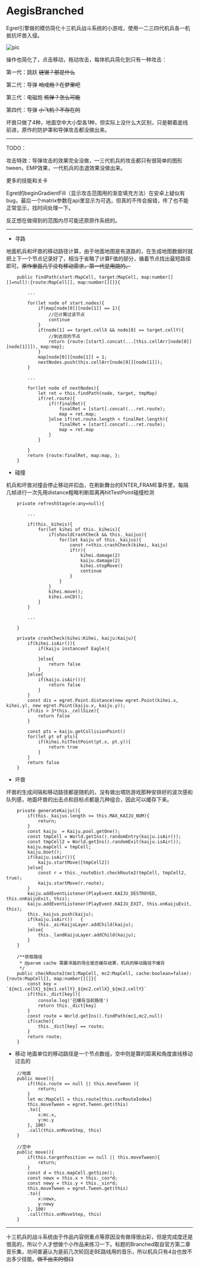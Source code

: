 # AegisBranched
 Egret引擎做的模仿简化十三机兵战斗系统的小游戏，使用一二三四代机兵各一机抵抗坏兽入侵。


![pic](https://raw.githubusercontent.com/CloudTsang/AegisBranched/main/pic2.png)


操作也简化了，点击移动，拖动攻击，每体机兵简化到只有一种攻击：

第一代：跳跃 ~~链锯？那是什么~~

第二代：导弹 ~~哨戒炮？在梦里吧~~

第三代：电磁炮 ~~核弹？怎么可能~~

第四代：导弹 ~~小飞机？不存在的~~

坏兽只做了4种，地面空中大小型各1种，但实际上没什么大区别，只是朝着底线前进，原作的防护罩和导弹攻击都没做出来。


---
TODO：

攻击特效：导弹攻击的效果完全没做，一三代机兵的攻击都只有很简单的图形tween，EMP效果，一代机兵的击退效果没做出来。

更多的技能和关卡

Egret的beginGradientFill（显示攻击范围用的渐变填充方法）在安卓上疑似有bug，最后一个matrix参数在api里显示为可选，但真的不传会报错，传了也不能正常显示，找时间处理一下。

反正想在做得到的范围内尽可能还原原作系统的。

---

- 寻路

地面机兵和坏兽的移动路径计算，由于地面地图是有道路的，在生成地图数据时就把上下一个节点记录好了，相当于省略了计算F值的部分，循着节点找出最短路径即可。~~原作里面几乎没有移动需求，第一代是用跳的。~~

```
    public findPath(start:MapCell, target:MapCell, map:number[][]=null):{route:MapCell[], map:number[][]}{

        ...

        for(let node of start.nodes){					
			if(map[node[0]][node[1]] == 1){
				//已计算过该节点
				continue
			}			
			if(node[1] == target.cellX && node[0] == target.cellY){
				//到达目的节点
				return {route:[start].concat(...[this.cellArr[node[0]][node[1]]]), map:map};
			}
			map[node[0]][node[1]] = 1;
			nextNodes.push(this.cellArr[node[0]][node[1]]);
		}

        ...

        for(let node of nextNodes){
			let ret = this.findPath(node, target, tmpMap)
			if(ret.route){
				if(!finalRet){					
					finalRet = [start].concat(...ret.route);
					map = ret.map;
				}else if(ret.route.length < finalRet.length){
					finalRet = [start].concat(...ret.route);
					map = ret.map
				}
			}
										
		}
		return {route:finalRet, map:map, };
	}
```

- 碰撞

机兵和坏兽对撞会停止移动并扣血，在刷新舞台的ENTER_FRAME事件里，每隔几帧进行一次先用distance粗略判断距离再hitTestPoint碰撞检测

```
    private refreshStage(e:any=null){

        ...

        if(this._kiheis){
			for(let kihei of this._kiheis){
				if(shouldCrashCheck && this._kaijus){
					for(let kaiju of this._kaijus){
						const r=this.crashCheck(kihei, kaiju)
						if(r){
							kihei.damage(2)
							kaiju.damage(2)
							kihei.stopMove()
							continue
						}
					}
				}
				kihei.move();
				kihei.onCD();
			}
		}

        ...

    }

    private crashCheck(kihei:Kihei, kaiju:Kaiju){
		if(kihei.isAir()){
			if(kaiju instanceof Eagle){

			}else{
				return false
			}
		}else{
			if(kaiju.isAir()){
				return false
			}
		}
		const dis = egret.Point.distance(new egret.Point(kihei.x, kihei.y), new egret.Point(kaiju.x, kaiju.y));
		if(dis > 3*this._cellSize){
			return false
		}

		const pts = kaiju.getCollisionPoint()
		for(let pt of pts){
			if(kihei.hitTestPoint(pt.x, pt.y)){
				return true
			}
		}
		return false
	}
```

- 坏兽

坏兽的生成间隔和移动路径都是随机的，没有做出塔防游戏那种安排好的波次感和队列感，地面坏兽的出击点和目标点都是几种组合，因此可以缓存下来。

```
    private generateKaiju(){
		if(this._kaijus.length >= this.MAX_KAIJU_NUM){
			return;
		}
		const kaiju  = Kaiju.pool.getOne(); 
		const tmpCell = World.getIns().randomEntry(kaiju.isAir());
		const tmpCell2 = World.getIns().randomExit(kaiju.isAir());
		kaiju.mapCell = tmpCell;	
		kaiju.boot();		
		if(kaiju.isAir()){
			kaiju.startMove([tmpCell2])
		}else{ 
			const r = this._routeDict.checkRoute2(tmpCell, tmpCell2, true);		
			kaiju.startMove(r.route);
		}			
		kaiju.addEventListener(PlayEvent.KAIJU_DESTROYED, this.onKaijuExit, this);
		kaiju.addEventListener(PlayEvent.KAIJU_EXIT, this.onKaijuExit, this);
		this._kaijus.push(kaiju);	
		if(kaiju.isAir())	{
			this._airKaijuLayer.addChild(kaiju);
		}else{
			this._landKaijuLayer.addChild(kaiju);
		}
	}

    /**获取路径
	 * @param cache 需要寻路的场合是否缓存结果，机兵的移动路径不缓存
	 */
	public checkRoute2(mc1:MapCell, mc2:MapCell, cache:boolean=false):{route:MapCell[], map:number[][]}{
		const key = `${mc1.cellX}_${mc1.cellY}_${mc2.cellX}_${mc2.cellY}`
		if(this._dict[key]){
			console.log('已缓存当前路径')
			return this._dict[key]
		}	
		const route = World.getIns().findPath(mc1,mc2,null)
		if(cache){
			this._dict[key] == route;
		}
		return route;		
	}
```


- 移动
地面单位的移动路径是一个节点数组，空中则是算的距离和角度直线移动过去的

```
    //地面
    public move(){
		if(this.route == null || this.moveTween ){
			return;
		}
		let mc:MapCell = this.route[this.curRouteIndex]
		this.moveTween = egret.Tween.get(this)
		.to({
			x:mc.x,
			y:mc.y
		}, 100)
		.call(this.onMoveStep, this)
	}

    //空中
    public move(){
		if(this.targetPosition == null || this.moveTween){
			return;
		}
		const d = this.mapCell.getSize();
		const newx = this.x + this._cos*d;
		const newy = this.y + this._sin*d;
		this.moveTween = egret.Tween.get(this)
		.to({
			x:newx,
			y:newy
		}, 100)
		.call(this.onMoveStep, this)
	}
```


---
十三机兵的战斗系统由于作品内容侧重点等原因没有做得很出彩，但是完成度还是很高的，所以个人才想做个小作品来练习一下。标题的Branched取自官方第二章音乐集，坊间普遍认为是前几次轮回走BE路线用的音乐，所以机兵只有4台也放不出多少技能。~~做不出来的借口~~